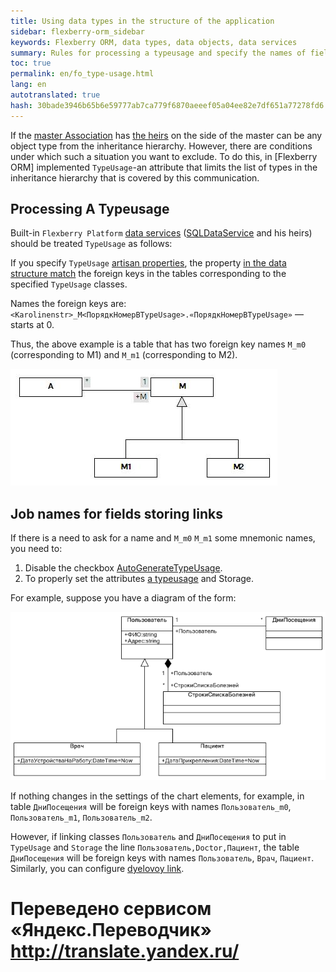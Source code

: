 ```yaml
--- 
title: Using data types in the structure of the application 
sidebar: flexberry-orm_sidebar 
keywords: Flexberry ORM, data types, data objects, data services 
summary: Rules for processing a typeusage and specify the names of fields storing links 
toc: true 
permalink: en/fo_type-usage.html 
lang: en 
autotranslated: true 
hash: 30bade3946b65b6e59777ab7ca779f6870aeeef05a04ee82e7df651a77278fd6 
--- 
```


If the [master Association](fd_master-association.html) has [the heirs](fd_inheritance.html) on the side of the master can be any object type from the inheritance hierarchy. However, there are conditions under which such a situation you want to exclude. To do this, in [Flexberry ORM] implemented `TypeUsage`-an attribute that limits the list of types in the inheritance hierarchy that is covered by this communication. 

## Processing A Typeusage 

Built-in `Flexberry Platform` [data services](fo_data-service.html) ([SQLDataService](fo_sql-data-service.html) and his heirs) should be treated `TypeUsage` as follows: 

If you specify `TypeUsage` [artisan properties](fd_master-association.html), the property [in the data structure match](fo_storing-data-objects.html) the foreign keys in the tables corresponding to the specified `TypeUsage` classes. 

Names the foreign keys are: `<Karolinenstr>_M<ПорядкНомерВTypeUsage>.«ПорядкНомерВTypeUsage»` — starts at 0. 

Thus, the above example is a table that has two foreign key names `M_m0` (corresponding to M1) and `M_m1` (corresponding to M2). 

![](/images/pages/products/flexberry-orm/data-types/primer2.jpg) 

## Job names for fields storing links 

If there is a need to ask for a name and `M_m0` `M_m1` some mnemonic names, you need to: 

1. Disable the checkbox [AutoGenerateTypeUsage](fd_master-association.html). 
2. To properly set the attributes [a typeusage](fo_type-usage-problem.html) and Storage. 

For example, suppose you have a diagram of the form: 

![](/images/pages/products/flexberry-orm/data-types/type-usage-test.png) 

If nothing changes in the settings of the chart elements, for example, in table `ДниПосещения` will be foreign keys with names `Пользователь_m0`, `Пользователь_m1`, `Пользователь_m2`. 

However, if linking classes `Пользователь` and `ДниПосещения` to put in `TypeUsage` and `Storage` the line `Пользователь,Doctor,Пациент`, the table `ДниПосещения` will be foreign keys with names `Пользователь`, `Врач`, `Пациент`. Similarly, you can configure [dyelovoy link](fo_detail-associations-properties.html). 



 # Переведено сервисом «Яндекс.Переводчик» http://translate.yandex.ru/